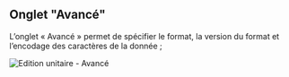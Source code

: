 ## Onglet "Avancé"

L’onglet « Avancé » permet de spécifier le format, la version du format et l’encodage des caractères de la donnée ;


![Edition unitaire - Avancé](/fr/images/inv_edit_one_advanced.png "L'édition unitaire - onglet Avancé")

